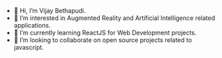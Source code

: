 - 👋 Hi, I’m Vijay Bethapudi.
- 👀 I’m interested in Augmented Reality and Artificial Intelligence related applications.
- 🌱 I’m currently learning ReactJS for Web Development projects.
- 💞️ I’m looking to collaborate on open source projects related to javascript.

<!---
vijaykarthikpro/vijaykarthikpro is a ✨ special ✨ repository because its `README.md` (this file) appears on your GitHub profile.
You can click the Preview link to take a look at your changes.
--->
